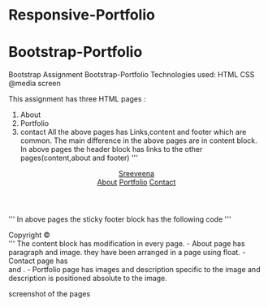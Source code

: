 # Responsive-Portfolio

# Bootstrap-Portfolio
Bootstrap Assignment
Bootstrap-Portfolio
Technologies used:
HTML
CSS
@media screen

This assignment has three HTML pages :
1. About
2. Portfolio
3. contact
All the above pages has Links,content and footer which are common. The main difference in the above pages are in content block.
In above pages the header block has links to the other pages(content,about and footer)
'''
<header id="masthead">
    <div class="container">
      <a href="index.html" id="logo">Sreeveena</a>
      <nav>
        <a href="index.html">About</a>
        <a href="portfolio.html">Portfolio</a>
        <a href="contact.html">Contact</a>
      </nav>
    </div>
  </header>

'''
In above pages the sticky footer block has the following code
'''
<footer>
    <div class="container">
      Copyright &copy; 
    </div>
  </footer>
'''
The content block has modification in every page.
- About page has paragraph and image. they have been arranged in a page using float.
- Contact page has <form> and <lable> .
- Portfolio page has images and description specific to the image and description is positioned absolute to the image.

screenshot of the pages



